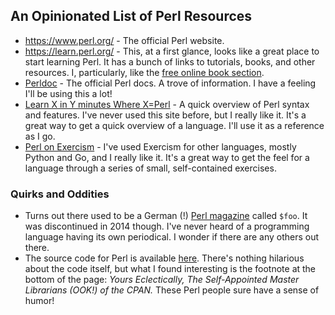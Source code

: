 ## **An Opinionated List of Perl Resources**

- https://www.perl.org/ - The official Perl website.
- https://learn.perl.org/ - This, at a first glance, looks like a great
place to start learning Perl. It has a bunch of links to tutorials, books, and
other resources. I, particularly, like the
[free online book section](https://www.perl.org/books/library.html).
- [Perldoc](https://perldoc.perl.org/perl#Overview) - The official Perl docs. A
trove of information. I have a feeling I'll be using this a lot!
- [Learn X in Y minutes Where X=Perl](https://learnxinyminutes.com/docs/perl/) -
A quick overview of Perl syntax and features. I've never used this site before,
but I really like it. It's a great way to get a quick overview of a language.
I'll use it as a reference as I go.
- [Perl on Exercism](https://exercism.org/tracks/perl5) - I've used Exercism for
other languages, mostly Python and Go, and I really like it. It's a great way to
get the feel for a language through a series of small, self-contained exercises.

### Quirks and Oddities

- Turns out there used to be a German (!)
[Perl magazine](https://www.perl-magazin.de/) called `$foo`. It was discontinued
in 2014 though. I've never heard of a programming language having its own
periodical. I wonder if there are any others out there.
- The source code for Perl is available [here](https://www.cpan.org/src/README.html).
There's nothing hilarious about the code itself, but what I found interesting is
the footnote at the bottom of the page:
_Yours Eclectically, The Self-Appointed Master Librarians (OOK!) of the CPAN._
These Perl people sure have a sense of humor!
